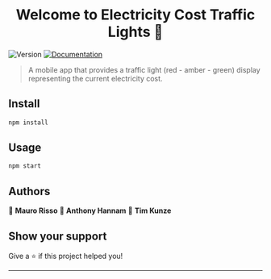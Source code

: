 <h1 align="center">Welcome to Electricity Cost Traffic Lights  👋</h1>
<p>
  <img alt="Version" src="https://img.shields.io/badge/version-1.0.0-blue.svg?cacheSeconds=2592000" />
  <a href="https://aussie.atlassian.net/wiki/spaces/T1ECTLM/pages" target="_blank">
    <img alt="Documentation" src="https://img.shields.io/badge/documentation-yes-brightgreen.svg" />
  </a>
</p>

> A mobile app that provides a traffic light (red - amber - green) display representing the current electricity cost.

## Install

```sh
npm install
```

## Usage

```sh
npm start
```

## Authors

👤 **Mauro Risso**
👤 **Anthony Hannam**
👤 **Tim Kunze**


## Show your support

Give a ⭐️ if this project helped you!

***
